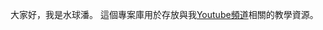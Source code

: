 大家好，我是水球潘。
這個專案庫用於存放與我[Youtube頻道](https://www.youtube.com/watch?v=xA2WhiAloWE&list=PLicQRHHL75d7RG_kfnEFAEnBouLncvwQp&index=3)相關的教學資源。






